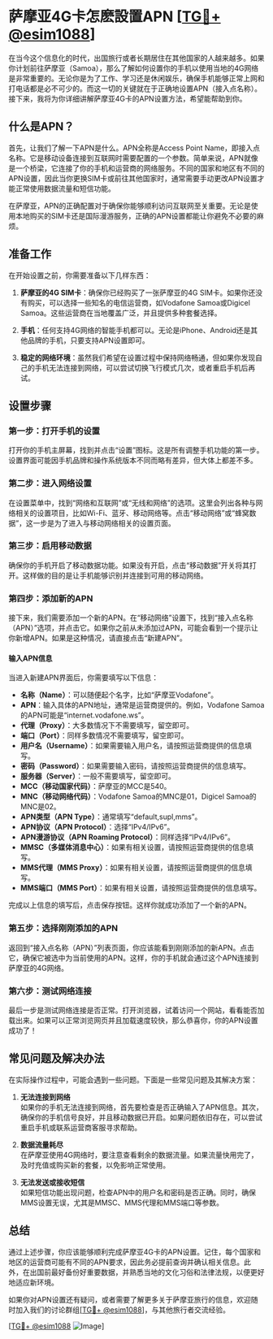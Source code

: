 # 萨摩亚4G卡怎麽設置APN [[TG💪+ @esim1088](https://t.me/s/esim1088)]

在当今这个信息化的时代，出国旅行或者长期居住在其他国家的人越来越多。如果你计划前往萨摩亚（Samoa），那么了解如何设置你的手机以使用当地的4G网络是非常重要的。无论你是为了工作、学习还是休闲娱乐，确保手机能够正常上网和打电话都是必不可少的。而这一切的关键就在于正确地设置APN（接入点名称）。接下来，我将为你详细讲解萨摩亚4G卡的APN设置方法，希望能帮助到你。

## 什么是APN？

首先，让我们了解一下APN是什么。APN全称是Access Point Name，即接入点名称。它是移动设备连接到互联网时需要配置的一个参数。简单来说，APN就像是一个桥梁，它连接了你的手机和运营商的网络服务。不同的国家和地区有不同的APN设置，因此当你更换SIM卡或前往其他国家时，通常需要手动更改APN设置才能正常使用数据流量和短信功能。

在萨摩亚，APN的正确配置对于确保你能够顺利访问互联网至关重要。无论是使用本地购买的SIM卡还是国际漫游服务，正确的APN设置都能让你避免不必要的麻烦。

## 准备工作

在开始设置之前，你需要准备以下几样东西：

1. **萨摩亚的4G SIM卡**：确保你已经购买了一张萨摩亚的4G SIM卡。如果你还没有购买，可以选择一些知名的电信运营商，如Vodafone Samoa或Digicel Samoa。这些运营商在当地覆盖广泛，并且提供多种套餐选择。

2. **手机**：任何支持4G网络的智能手机都可以。无论是iPhone、Android还是其他品牌的手机，只要支持APN设置即可。

3. **稳定的网络环境**：虽然我们希望在设置过程中保持网络畅通，但如果你发现自己的手机无法连接到网络，可以尝试切换飞行模式几次，或者重启手机后再试。

## 设置步骤

### 第一步：打开手机的设置

打开你的手机主屏幕，找到并点击“设置”图标。这是所有调整手机功能的第一步。设置界面可能因手机品牌和操作系统版本不同而略有差异，但大体上都差不多。

### 第二步：进入网络设置

在设置菜单中，找到“网络和互联网”或“无线和网络”的选项。这里会列出各种与网络相关的设置项目，比如Wi-Fi、蓝牙、移动网络等。点击“移动网络”或“蜂窝数据”，这一步是为了进入与移动网络相关的设置页面。

### 第三步：启用移动数据

确保你的手机开启了移动数据功能。如果没有开启，点击“移动数据”开关将其打开。这样做的目的是让手机能够识别并连接到可用的移动网络。

### 第四步：添加新的APN

接下来，我们需要添加一个新的APN。在“移动网络”设置下，找到“接入点名称（APN）”选项，并点击它。如果你之前从未添加过APN，可能会看到一个提示让你新增APN。如果是这种情况，请直接点击“新建APN”。

#### 输入APN信息

当进入新建APN界面后，你需要填写以下信息：

- **名称（Name）**：可以随便起个名字，比如“萨摩亚Vodafone”。
- **APN**：输入具体的APN地址，通常是运营商提供的。例如，Vodafone Samoa的APN可能是“internet.vodafone.ws”。
- **代理（Proxy）**：大多数情况下不需要填写，留空即可。
- **端口（Port）**：同样多数情况不需要填写，留空即可。
- **用户名（Username）**：如果需要输入用户名，请按照运营商提供的信息填写。
- **密码（Password）**：如果需要输入密码，请按照运营商提供的信息填写。
- **服务器（Server）**：一般不需要填写，留空即可。
- **MCC（移动国家代码）**：萨摩亚的MCC是540。
- **MNC（移动网络代码）**：Vodafone Samoa的MNC是01，Digicel Samoa的MNC是02。
- **APN类型（APN Type）**：通常填写“default,supl,mms”。
- **APN协议（APN Protocol）**：选择“IPv4/IPv6”。
- **APN漫游协议（APN Roaming Protocol）**：同样选择“IPv4/IPv6”。
- **MMSC（多媒体消息中心）**：如果有相关设置，请按照运营商提供的信息填写。
- **MMS代理（MMS Proxy）**：如果有相关设置，请按照运营商提供的信息填写。
- **MMS端口（MMS Port）**：如果有相关设置，请按照运营商提供的信息填写。

完成以上信息的填写后，点击保存按钮。这样你就成功添加了一个新的APN。

### 第五步：选择刚刚添加的APN

返回到“接入点名称（APN）”列表页面，你应该能看到刚刚添加的新APN。点击它，确保它被选中为当前使用的APN。这样，你的手机就会通过这个APN连接到萨摩亚的4G网络。

### 第六步：测试网络连接

最后一步是测试网络连接是否正常。打开浏览器，试着访问一个网站，看看能否加载出来。如果可以正常浏览网页并且加载速度较快，那么恭喜你，你的APN设置成功了！

## 常见问题及解决办法

在实际操作过程中，可能会遇到一些问题。下面是一些常见问题及其解决方案：

1. **无法连接到网络**  
   如果你的手机无法连接到网络，首先要检查是否正确输入了APN信息。其次，确保你的手机信号良好，并且移动数据已开启。如果问题依旧存在，可以尝试重启手机或联系运营商客服寻求帮助。

2. **数据流量耗尽**  
   在萨摩亚使用4G网络时，要注意查看剩余的数据流量。如果流量快用完了，及时充值或购买新的套餐，以免影响正常使用。

3. **无法发送或接收短信**  
   如果短信功能出现问题，检查APN中的用户名和密码是否正确。同时，确保MMS设置无误，尤其是MMSC、MMS代理和MMS端口等参数。

## 总结

通过上述步骤，你应该能够顺利完成萨摩亚4G卡的APN设置。记住，每个国家和地区的运营商可能有不同的APN要求，因此务必提前查询并确认相关信息。此外，在出国前最好备份好重要数据，并熟悉当地的文化习俗和法律法规，以便更好地适应新环境。

如果你对APN设置还有疑问，或者需要了解更多关于萨摩亚旅行的信息，欢迎随时加入我们的讨论群组[[TG💪+ @esim1088](https://t.me/s/esim1088)]，与其他旅行者交流经验。

[[TG💪+ @esim1088](https://t.me/s/esim1088) ![Image](https://i.postimg.cc/4NQfJmqS/Snipaste-2025-05-13-00-14-12.png)]